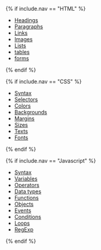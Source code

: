 {% if include.nav == "HTML" %}

<div class="side-bar">
  <ul>
    <li class="nav-bar-item">
      <a {% if include.side contains "Headings" %} class="active" {% endif %} href="./headings.html">Headings</a>
    </li>
    <li>
      <a {% if include.side contains "Paragraphs" %} class="active" {% endif %} href="./paragraphs.html">Paragraphs</a>
    </li>
    <li>
      <a {% if include.side contains "Links" %} class="active" {% endif %} href="./links.html">Links</a>
    </li>
    <li>
      <a {% if include.side contains "Images" %} class="active" {% endif %} href="./images.html">Images</a>
    </li>
    <li>
      <a {% if include.side contains "Lists" %} class="active" {% endif %} href="./lists.html">Lists</a>
    </li>
    <li>
      <a {% if include.side contains "tables" %} class="active" {% endif %} href="./tables.html">tables</a>
    </li>
    <li>
      <a {% if include.side contains "forms" %} class="active" {% endif %} href="./forms.html">forms</a>
    </li>
  </ul>
</div>

{% endif %}

{% if include.nav == "CSS" %}

<div class="side-bar">
  <ul>
   <li class="nav-bar-item">
      <a {% if include.side contains "Syntax" %} class="active" {% endif %} href="./syntax.html">Syntax</a>
    </li>
    <li>
      <a {% if include.side contains "Selectors" %} class="active" {% endif %} href="./selectors.html">Selectors</a>
    </li>
    <li>
      <a {% if include.side contains "Colors" %} class="active" {% endif %} href="./colors.html">Colors</a>
    </li>
    <li>
      <a {% if include.side contains "Backgrounds" %} class="active" {% endif %} href="./backgrounds.html">Backgrounds</a>
    </li>
    <li>
      <a {% if include.side contains "Margins" %} class="active" {% endif %} href="./margins.html">Margins</a>
    </li>
    <li>
      <a {% if include.side contains "Sizes" %} class="active" {% endif %} href="./sizes.html">Sizes</a>
    </li>
    <li>
      <a {% if include.side contains "Texts" %} class="active" {% endif %} href="./texts.html">Texts</a>
    </li>
    <li>
      <a {% if include.side contains "Fonts" %} class="active" {% endif %} href="./fonts.html">Fonts</a>
    </li>
  </ul>
</div>

{% endif %}

{% if include.nav == "Javascript" %}

<div class="side-bar">
  <ul>
    <li class="nav-bar-item">
      <a {% if include.side contains "Syntax" %} class="active" {% endif %} href="./syntax.html">Syntax</a>
    </li>
    <li>
      <a {% if include.side contains "Variables" %} class="active" {% endif %} href="./variables.html">Variables</a>
    </li>
    <li>
      <a {% if include.side contains "Operators" %} class="active" {% endif %} href="./operators.html">Operators</a>
    </li>
    <li>
      <a {% if include.side contains "Data types" %} class="active" {% endif %} href="./data_types.html">Data types</a>
    </li>
    <li>
      <a {% if include.side contains "Functions" %} class="active" {% endif %} href="./functions.html">Functions</a>
    </li>
    <li>
      <a {% if include.side contains "Objects" %} class="active" {% endif %} href="./objects.html">Objects</a>
    </li>
    <li>
      <a {% if include.side contains "Events" %} class="active" {% endif %} href="./events.html">Events</a>
    </li>
    <li>
      <a {% if include.side contains "Conditions" %} class="active" {% endif %} href="./conditions.html">Conditions</a>
    </li>
    <li>
      <a {% if include.side contains "Loops" %} class="active" {% endif %} href="./loops.html">Loops</a>
    </li>
    <li>
      <a {% if include.side contains "RegExp" %} class="active" {% endif %} href="./regexp.html">RegExp</a>
    </li>
  </ul>
</div>

{% endif %}
